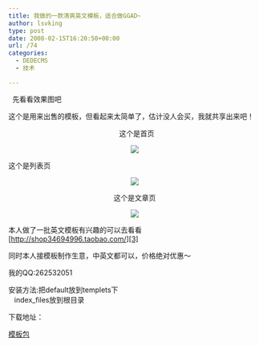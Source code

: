 ```yaml
---
title: 我做的一款清爽英文模板，适合做GGAD~
author: lsvking
type: post
date: 2008-02-15T16:20:50+00:00
url: /74
categories:
  - DEDECMS
  - 技术

---
```

<p align="left">
  &#160; 先看看效果图吧
</p>

这个是用来出售的模板，但看起来太简单了，估计没人会买，我就共享出来吧！

<p align="center">
  &#160; 这个是首页
</p>

<p align="center">
  <a href="http://picasaweb.google.com/LSvKing/hqQcaF/photo#5165335688229792450"><img src="http://lh4.google.com/LSvKing/R671cPqVqsI/AAAAAAAABcE/mWQKvuOHDLY/s800/index.jpg" /></a>
</p>

这个是列表页

[][1][][1][][1][][1][][1][][1][][1][][1] 

<p style="text-align: center">
  <img src="http://lh3.google.com/LSvKing/R671f_qVquI/AAAAAAAABcU/AwY8L7Yw9bM/s800/a.jpg" />
</p></p> 

<p align="center">
  这个是文章页
</p>

[][2][][2][][2][][2]

<p style="text-align: center">
  <img src="http://lh4.google.com/LSvKing/R671ePqVqtI/AAAAAAAABcM/x7uGWigg1O4/s800/article.jpg" />
</p>

本人做了一批英文模板有兴趣的可以去看看[http://shop34694996.taobao.com/][3]

同时本人接模板制作生意，中英文都可以，价格绝对优惠～

我的QQ:262532051

安装方法:把default放到templets下   
&#160;&#160; index_files放到根目录

下载地址： 

<div class="wlWriterSmartContent" id="scid:fb3a1972-4489-4e52-abe7-25a00bb07fdf:03cacfaa-5c8f-44e0-8bab-2f7c42ba7d70" style="padding-right: 0px; display: inline; padding-left: 0px; float: none; padding-bottom: 0px; margin: 0px; padding-top: 0px">
  <p>
    <a href="http://lsvking.github.io/wp-content/uploads/2008/02/web11.zip" target="_blank">模板包</a>
  </p>
</div>

 [1]: http://picasaweb.google.com/LSvKing/hqQcaF/photo#5165335752654301922
 [2]: http://picasaweb.google.com/LSvKing/hqQcaF/photo#5165335722589530834
 [3]: http://shop34694996.taobao.com/?catId=33421630&queryType=cat&categoryName=%B3%C9%C6%B7%B3%F6%CA%DB&browseType=#pagebar